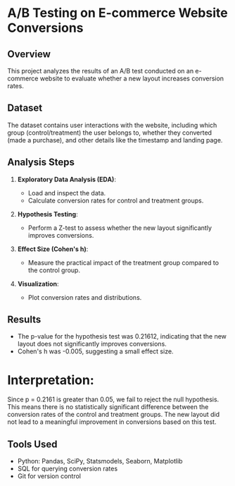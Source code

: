 # A/B Testing on E-commerce Website Conversions

## Overview
This project analyzes the results of an A/B test conducted on an e-commerce website to evaluate whether a new layout increases conversion rates. 

## Dataset
The dataset contains user interactions with the website, including which group (control/treatment) the user belongs to, whether they converted (made a purchase), and other details like the timestamp and landing page.

## Analysis Steps
1. **Exploratory Data Analysis (EDA)**: 
   - Load and inspect the data.
   - Calculate conversion rates for control and treatment groups.
   
2. **Hypothesis Testing**: 
   - Perform a Z-test to assess whether the new layout significantly improves conversions.

3. **Effect Size (Cohen's h)**: 
   - Measure the practical impact of the treatment group compared to the control group.

4. **Visualization**: 
   - Plot conversion rates and distributions.

## Results
- The p-value for the hypothesis test was 0.21612, indicating that the new layout does not significantly improves conversions.
- Cohen's h was -0.005, suggesting a small effect size.

# Interpretation:
Since p = 0.2161 is greater than 0.05, we fail to reject the null hypothesis.
This means there is no statistically significant difference between the conversion rates of the control and treatment groups.
The new layout did not lead to a meaningful improvement in conversions based on this test.

## Tools Used
- Python: Pandas, SciPy, Statsmodels, Seaborn, Matplotlib
- SQL for querying conversion rates
- Git for version control
